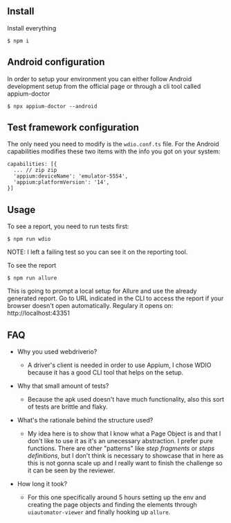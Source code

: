 ## Install

Install everything

`$ npm i`

## Android configuration

In order to setup your environment you can either follow Android development setup from the official page or through a cli tool called appium-doctor

`$ npx appium-doctor --android`

## Test framework configuration
The only need you need to modify is the `wdio.conf.ts` file.
For the Android capabilities modifies these two items with the info you got on your system:

	capabilities: [{
	  ... // zip zip 
	  'appium:deviceName': 'emulator-5554', 
	  'appium:platformVersion': '14',
	}]

## Usage
To see a report, you need to run tests first:

`$ npm run wdio`

NOTE: I left a failing test so you can see it on the reporting tool.

To see the report

`$ npm run allure`

This is going to prompt a local setup for Allure and use the already generated report.
Go to URL indicated in the CLI to access the report if your browser doesn't open automatically.
Regulary it opens on: http://localhost:43351 

## FAQ
- Why you used webdriverio?
	- A driver's client is needed in order to use Appium, I chose WDIO because it has a good CLI tool that helps on the setup.

- Why that small amount of tests?
	- Because the apk used doesn't have much functionality, also this sort of tests are brittle and flaky.

- What's the rationale behind the structure used?
	- My idea here is to show that I know what a Page Object is and that I don't like to use it as it's an unecessary abstraction. I prefer pure functions.
There are other "patterns" like *step fragments* or *steps definitions*, but I don't think is necessary to showcase that in here as this is not gonna scale up and I really want to finish the challenge so it can be seen by the reviewer.

- How long it took?
	- For this one specifically around 5 hours setting up the env and creating the page objects and finding the elements through `uiautomator-viewer` and finally hooking up `allure`.
